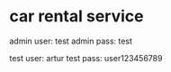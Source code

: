 # car rental service

admin user: test
admin pass: test

test user: artur
test pass: user123456789

